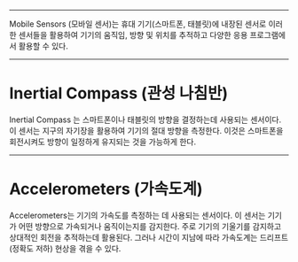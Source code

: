
---
Mobile Sensors (모바일 센서)는 휴대 기기(스마트폰, 태블릿)에 내장된 센서로 이러한 센서들을 활용하여 기기의 움직임, 방향 및 위치를 추적하고 다양한 응용 프로그램에서 활용할 수 있다.

---
# Inertial Compass (관성 나침반)

Inertial Compass 는 스마트폰이나 태블릿의 방향을 결정하는데 사용되는 센서이다. 이 센서는 지구의 자기장을 활용하여 기기의 절대 방향을 측정한다. 이것은 스마트폰을 회전시켜도 방향이 일정하게 유지되는 것을 가능하게 한다.

---
# Accelerometers (가속도계)

Accelerometers는 기기의 가속도를 측정하는 데 사용되는 센서이다. 이 센서는 기기가 어떤 방향으로 가속되거나 움직이는지를 감지한다. 주로 기기의 기울기를 감지하고 상대적인 회전을 추적하는데 활용된다. 그러나 시간이 지남에 따라 가속도계는 드리프트(정확도 저하) 현상을 겪을 수 있다.
